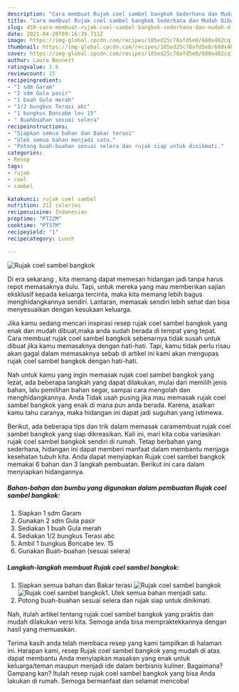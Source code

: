 ```yaml
---
description: "Cara membuat Rujak coel sambel bangkok Sederhana dan Mudah Dibuat"
title: "Cara membuat Rujak coel sambel bangkok Sederhana dan Mudah Dibuat"
slug: 459-cara-membuat-rujak-coel-sambel-bangkok-sederhana-dan-mudah-dibuat
date: 2021-04-20T09:16:39.731Z
image: https://img-global.cpcdn.com/recipes/185ed25c78afd5e0/680x482cq70/rujak-coel-sambel-bangkok-foto-resep-utama.jpg
thumbnail: https://img-global.cpcdn.com/recipes/185ed25c78afd5e0/680x482cq70/rujak-coel-sambel-bangkok-foto-resep-utama.jpg
cover: https://img-global.cpcdn.com/recipes/185ed25c78afd5e0/680x482cq70/rujak-coel-sambel-bangkok-foto-resep-utama.jpg
author: Laura Bennett
ratingvalue: 3.6
reviewcount: 15
recipeingredient:
- "1 sdm Garam"
- "2 sdm Gula pasir"
- "1 buah Gula merah"
- "1/2 bungkus Terasi abc"
- "1 bungkus Boncabe lev 15"
- " Buahbuahan sesuai selera"
recipeinstructions:
- "Siapkan semua bahan dan Bakar terasi"
- "Ulek semua bahan menjadi satu."
- "Potong buah-buahan sesuai selera dan rujak siap untuk dinikmati."
categories:
- Resep
tags:
- rujak
- coel
- sambel

katakunci: rujak coel sambel 
nutrition: 212 calories
recipecuisine: Indonesian
preptime: "PT22M"
cooktime: "PT37M"
recipeyield: "1"
recipecategory: Lunch

---
```



![Rujak coel sambel bangkok](https://img-global.cpcdn.com/recipes/185ed25c78afd5e0/680x482cq70/rujak-coel-sambel-bangkok-foto-resep-utama.jpg)

Di era  sekarang , kita memang dapat memesan hidangan jadi tanpa harus repot memasaknya dulu. Tapi, untuk mereka yang mau memberikan sajian eksklusif kepada keluarga tercinta, maka kita memang lebih bagus menghidangkannya sendiri. Lantaran, memasak sendiri lebih sehat dan bisa menyesuaikan dengan kesukaan keluarga.

Jika kamu sedang mencari inspirasi resep rujak coel sambel bangkok yang enak dan mudah dibuat,maka anda sudah berada di tempat yang tepat. Cara membuat rujak coel sambel bangkok  sebenarnya tidak susah untuk dibuat jika kamu memasaknya dengan hati-hati. Tapi, kamu tidak perlu risau akan gagal dalam memasaknya 
sebab di artikel ini kami akan mengupas rujak coel sambel bangkok dengan hati-hati.  



Nah untuk kamu yang ingin memasak rujak coel sambel bangkok yang lezat, ada beberapa langkah yang dapat dilakukan, mulai dari memilih jenis bahan, lalu pemilihan bahan segar, sampai cara mengolah dan menghidangkannya. Anda Tidak usah pusing jika mau memasak rujak coel sambel bangkok yang enak di mana pun anda berada. Karena, asalkan kamu  tahu caranya, maka hidangan ini dapat jadi suguhan yang istimewa.

Berikut, ada beberapa tips dan trik dalam memasak caramembuat rujak coel sambel bangkok yang siap dikreasikan. Kali ini, mari kita coba variasikan rujak coel sambel bangkok sendiri di rumah. Tetap berbahan yang sederhana, hidangan ini dapat memberi manfaat dalam membantu menjaga kesehatan tubuh kita. Anda dapat menyiapkan Rujak coel sambel bangkok memakai 6 bahan dan 3 langkah pembuatan. Berikut ini cara dalam menyiapkan hidangannya.

<!--inarticleads1-->

##### Bahan-bahan dan bumbu yang digunakan dalam pembuatan Rujak coel sambel bangkok:

1. Siapkan 1 sdm Garam
1. Gunakan 2 sdm Gula pasir
1. Sediakan 1 buah Gula merah
1. Sediakan 1/2 bungkus Terasi abc
1. Ambil 1 bungkus Boncabe lev. 15
1. Gunakan  Buah-buahan (sesuai selera)




<!--inarticleads2-->

##### Langkah-langkah membuat Rujak coel sambel bangkok:

1. Siapkan semua bahan dan Bakar terasi
<img src="https://img-global.cpcdn.com/steps/4c8b64867d43b2a5/160x128cq70/rujak-coel-sambel-bangkok-langkah-memasak-1-foto.jpg" alt="Rujak coel sambel bangkok"><img src="https://img-global.cpcdn.com/steps/17750faed25e8aa8/160x128cq70/rujak-coel-sambel-bangkok-langkah-memasak-1-foto.jpg" alt="Rujak coel sambel bangkok">1. Ulek semua bahan menjadi satu.
1. Potong buah-buahan sesuai selera dan rujak siap untuk dinikmati.




Nah, itulah artikel tentang  rujak coel sambel bangkok  yang praktis dan mudah dilakukan versi kita. Semoga anda bisa mempraktekkannya dengan hasil yang memuaskan. 

Terima kasih anda telah membaca resep yang kami tampilkan di halaman ini. Harapan kami, resep  Rujak coel sambel bangkok yang mudah di atas dapat membantu Anda menyiapkan masakan yang enak untuk keluarga/teman maupun menjadi ide dalam berbisnis kuliner. Bagaimana? Gampang kan? Itulah resep rujak coel sambel bangkok yang bisa Anda lakukan di rumah. Semoga bermanfaat dan selamat mencoba!

